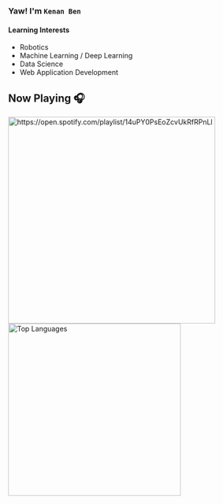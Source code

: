 ### Yaw! I'm `Kenan Ben`

<h4 align="left" margin="20px">Learning Interests</h4> 

- Robotics
- Machine Learning / Deep Learning
- Data Science
- Web Application Development

<h2 align="left" margin="10px" style.less="border-bottom: none"> Now Playing 🎧</h2> 
<!-- 
  [![Spotify](https://novatorem-spotify-ebon.vercel.app/api/spotify)](https://open.spotify.com/playlist/14uPY0PsEoZcvUkRfRPnLl)[![Top Langs](https://github-readme-stats.vercel.app/api/top-langs/?username=bananaNuggets75&layout=compact&langs_count=8&theme=gotham)](https://github.com/bananaNuggets75/github-readme-stats)
 -->
<a href="https://open.spotify.com/playlist/14uPY0PsEoZcvUkRfRPnLl">
    <img style="vertical-align: middle" align="left" width="420" alt="https://open.spotify.com/playlist/14uPY0PsEoZcvUkRfRPnLl" src="https://novatorem-spotify-ebon.vercel.app/api/spotify">
</a>
<img width="350" alt="Top Languages" src="https://github-readme-stats.vercel.app/api/top-langs/?username=bananaNuggets75&layout=compact&langs_count=8&theme=gotham">
